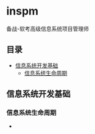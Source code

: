 # inspm
备战-软考高级信息系统项目管理师
## 目录
- [信息系统开发基础](#信息系统开发基础)
	- [信息系统生命周期](#信息系统生命周期)


## 信息系统开发基础

### 信息系统生命周期

* [](docs/devbasic/life.md)

